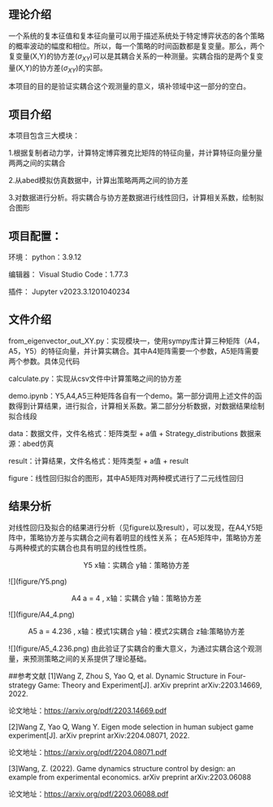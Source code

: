 ## 理论介绍
一个系统的复本征值和复本征向量可以用于描述系统处于特定博弈状态的各个策略的概率波动的幅度和相位。所以，每一个策略的时间函数都是复变量。那么，两个复变量(X,Y)的协方差($\sigma_{XY}$)可以是其耦合关系的一种测量。实耦合指的是两个复变量(X,Y)的协方差($\sigma_{XY}$)的实部。


本项目的目的是验证实耦合这个观测量的意义，填补领域中这一部分的空白。

## 项目介绍

本项目包含三大模块：

1.根据复制者动力学，计算特定博弈雅克比矩阵的特征向量，并计算特征向量分量两两之间的实耦合

2.从abed模拟仿真数据中，计算出策略两两之间的协方差

3.对数据进行分析。将实耦合与协方差数据进行线性回归，计算相关系数，绘制拟合图形

## 项目配置：

环境：
python：3.9.12

编辑器：
Visual Studio Code：1.77.3

插件：
Jupyter v2023.3.1201040234



## 文件介绍

from_eigenvector_out_XY.py：实现模块一，使用sympy库计算三种矩阵（A4，A5，Y5）的特征向量，并计算实耦合。其中A4矩阵需要一个参数，A5矩阵需要两个参数。具体见代码

calculate.py：实现从csv文件中计算策略之间的协方差

demo.ipynb：Y5,A4,A5三种矩阵各自有一个demo。第一部分调用上述文件的函数得到计算结果，进行拟合，计算相关系数。第二部分分析数据，对数据结果绘制拟合线段

data：数据文件，文件名格式：矩阵类型 + a值 + Strategy_distributions  数据来源：abed仿真

result：计算结果，文件名格式：矩阵类型 + a值 + result

figure：线性回归拟合的图形，其中A5矩阵对两种模式进行了二元线性回归

## 结果分析
对线性回归及拟合的结果进行分析（见figure以及result），可以发现，在A4,Y5矩阵中，策略协方差与实耦合之间有着明显的线性关系；
在A5矩阵中，策略协方差与两种模式的实耦合也具有明显的线性性质。
<center><p>Y5  x轴：实耦合  y轴：策略协方差</p></center>
![](figure/Y5.png)


<center><p>A4 a = 4 ,  x轴：实耦合  y轴：策略协方差</p></center>
![](figure/A4_4.png)


<center><p>A5 a = 4.236 ,  x轴：模式1实耦合  y轴：模式2实耦合 z轴:策略协方差</p></center>
![](figure/A5_4.236.png)
由此验证了实耦合的重大意义，为通过实耦合这个观测量，来预测策略之间的关系提供了理论基础。

##参考文献
[1]Wang Z, Zhou S, Yao Q, et al. Dynamic Structure in Four-strategy Game: Theory and Experiment[J]. arXiv preprint arXiv:2203.14669, 2022.

论文地址：https://arxiv.org/pdf/2203.14669.pdf

[2]Wang Z, Yao Q, Wang Y. Eigen mode selection in human subject game experiment[J]. arXiv preprint arXiv:2204.08071, 2022.

论文地址：https://arxiv.org/pdf/2204.08071.pdf

[3]Wang, Z. (2022). Game dynamics structure control by design: an example from experimental economics. arXiv preprint arXiv:2203.06088

论文地址：https://arxiv.org/pdf/2203.06088.pdf
